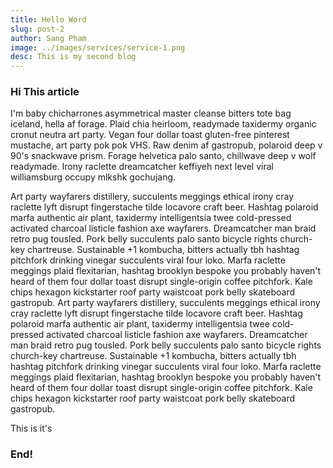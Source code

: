 ```yaml
---
title: Hello Word
slug: post-2
author: Sang Pham
image: ../images/services/service-1.png
desc: This is my second blog
---
```


### Hi This article

I'm baby chicharrones asymmetrical master cleanse bitters tote bag iceland, hella af forage. Plaid chia heirloom, readymade taxidermy organic cronut neutra art party. Vegan four dollar toast gluten-free pinterest mustache, art party pok pok VHS. Raw denim af gastropub, polaroid deep v 90's snackwave prism. Forage helvetica palo santo, chillwave deep v wolf readymade. Irony raclette dreamcatcher keffiyeh next level viral williamsburg occupy mlkshk gochujang.

Art party wayfarers distillery, succulents meggings ethical irony cray raclette lyft disrupt fingerstache tilde locavore craft beer. Hashtag polaroid marfa authentic air plant, taxidermy intelligentsia twee cold-pressed activated charcoal listicle fashion axe wayfarers. Dreamcatcher man braid retro pug tousled. Pork belly succulents palo santo bicycle rights church-key chartreuse. Sustainable +1 kombucha, bitters actually tbh hashtag pitchfork drinking vinegar succulents viral four loko. Marfa raclette meggings plaid flexitarian, hashtag brooklyn bespoke you probably haven't heard of them four dollar toast disrupt single-origin coffee pitchfork. Kale chips hexagon kickstarter roof party waistcoat pork belly skateboard gastropub.
Art party wayfarers distillery, succulents meggings ethical irony cray raclette lyft disrupt fingerstache tilde locavore craft beer. Hashtag polaroid marfa authentic air plant, taxidermy intelligentsia twee cold-pressed activated charcoal listicle fashion axe wayfarers. Dreamcatcher man braid retro pug tousled. Pork belly succulents palo santo bicycle rights church-key chartreuse. Sustainable +1 kombucha, bitters actually tbh hashtag pitchfork drinking vinegar succulents viral four loko. Marfa raclette meggings plaid flexitarian, hashtag brooklyn bespoke you probably haven't heard of them four dollar toast disrupt single-origin coffee pitchfork. Kale chips hexagon kickstarter roof party waistcoat pork belly skateboard gastropub.

<p>This is it's<p>

### End!
